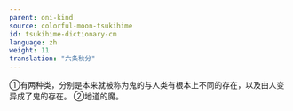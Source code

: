 ```yaml
---
parent: oni-kind
source: colorful-moon-tsukihime
id: tsukihime-dictionary-cm
language: zh
weight: 11
translation: "六条秋分"
---
```


①有两种类，分别是本来就被称为鬼的与人类有根本上不同的存在，以及由人变异成了鬼的存在。
②地道的魔。

